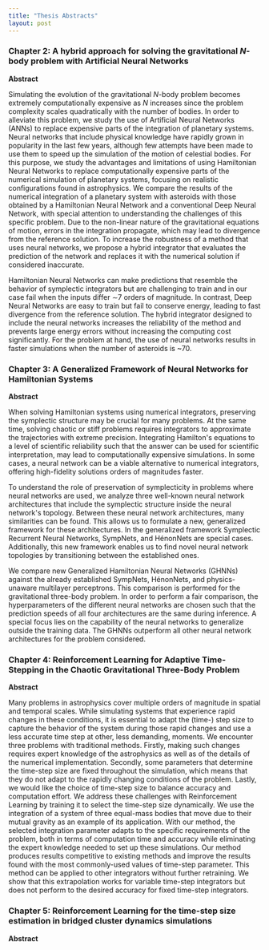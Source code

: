 ```yaml
---
title: "Thesis Abstracts"
layout: post
---
```


### Chapter 2: A hybrid approach for solving the gravitational *N*-body problem with Artificial Neural Networks
**Abstract**

Simulating the evolution of the gravitational $N$-body problem becomes extremely computationally expensive as $N$ increases since the problem complexity scales quadratically with the number of bodies. 
In order to alleviate this problem, we study the use of Artificial Neural Networks (ANNs) to replace expensive parts of the integration of planetary systems.
Neural networks that include physical knowledge have rapidly grown in popularity in the last few years, although few attempts have been made to use them to speed up the simulation of the motion of celestial bodies. For this purpose, we study the advantages and limitations of using Hamiltonian Neural Networks to replace computationally expensive parts of the numerical simulation of planetary systems, focusing on realistic configurations found in astrophysics. We compare the results of the numerical integration of a planetary system with asteroids with those obtained by a Hamiltonian Neural Network and a conventional Deep Neural Network, with special attention to understanding the challenges of this specific problem. Due to the non-linear nature of the gravitational equations of motion, errors in the integration propagate, which may lead to divergence from the reference solution. To increase the robustness of a method that uses neural networks, we propose a hybrid integrator that evaluates the prediction of the network and replaces it with the numerical solution if considered inaccurate.

Hamiltonian Neural Networks can make predictions that resemble the behavior of symplectic integrators but are challenging to train and in our case fail when the inputs differ $\sim$7 orders of magnitude. In contrast, Deep Neural Networks are easy to train but fail to conserve energy, leading to fast divergence from the reference solution. The hybrid integrator designed to include the neural networks increases the reliability of the method and prevents large energy errors without increasing the computing cost significantly. For the problem at hand, the use of neural networks results in faster simulations when the number of asteroids is ~70.

### Chapter 3: A Generalized Framework of Neural Networks for Hamiltonian Systems
**Abstract**

When solving Hamiltonian systems using numerical integrators, preserving the symplectic structure may be crucial for many problems. At the same time, solving chaotic or stiff problems requires integrators to approximate the trajectories with extreme precision. Integrating Hamilton's equations to a level of scientific reliability such that the answer can be used for scientific interpretation, may lead to computationally expensive simulations. In some cases, a neural network can be a viable alternative to numerical integrators, offering high-fidelity solutions orders of magnitudes faster.
	
To understand the role of preservation of symplecticity in problems where neural networks are used, we analyze three well-known neural network architectures that include the symplectic structure inside the neural network's topology. Between these neural network architectures, many similarities can be found. This allows us to formulate a new, generalized framework for these architectures. In the generalized framework Symplectic Recurrent Neural Networks, SympNets, and HénonNets are special cases. Additionally, this new framework enables us to find novel neural network topologies by transitioning between the established ones. 
	
We compare new Generalized Hamiltonian Neural Networks (GHNNs) against the already established SympNets, HénonNets, and physics-unaware multilayer perceptrons. This comparison is performed for the gravitational three-body problem. In order to perform a fair comparison, the hyperparameters of the different neural networks are chosen such that the prediction speeds of all four architectures are the same during inference. A special focus lies on the capability of the neural networks to generalize outside the training data. The GHNNs outperform all other neural network architectures for the problem considered.

### Chapter 4: Reinforcement Learning for Adaptive Time-Stepping in the Chaotic Gravitational Three-Body Problem
**Abstract**

Many problems in astrophysics cover multiple orders of magnitude in spatial and temporal scales. While simulating systems that experience rapid changes in these conditions, it is essential to adapt the (time-) step size to capture the behavior of the system during those rapid changes and use a less accurate time step at other, less demanding, moments. We encounter three problems with traditional methods. Firstly, making such changes requires expert knowledge of the astrophysics as well as of the details of the numerical implementation. Secondly, some parameters that determine the time-step size are fixed throughout the simulation, which means that they do not adapt to the rapidly changing conditions of the problem. Lastly, we would like the choice of time-step size to balance accuracy and computation effort. 
We address these challenges with Reinforcement Learning by training it to select the time-step size dynamically. We use the integration of a system of three equal-mass bodies that move due to their mutual gravity as an example of its application. With our method, the selected integration parameter adapts to the specific requirements of the problem, both in terms of computation time and accuracy while eliminating the expert knowledge needed to set up these simulations.
Our method produces results competitive to existing methods and improve the results found with the most commonly-used values of time-step parameter. This method can be applied to other integrators without further retraining. We show that this extrapolation works for variable time-step integrators but does not perform to the desired accuracy for fixed time-step integrators.  

### Chapter 5: Reinforcement Learning for the time-step size estimation in bridged cluster dynamics simulations
**Abstract**


